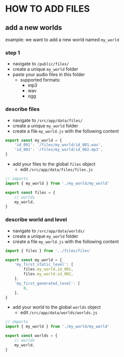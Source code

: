 # HOW TO ADD FILES

## add a new worlds

example: we want to add a new world named `my_world`

### step 1

- navigate to `/public/files/`
- create a unique `my_world` folder
- paste your audio files in this folder
    - supported formats:
      - mp3
      - wav
      - ogg

### describe files

- navigate to `/src/app/data/files/`
- create a unique `my_world` folder
- create a file `my_world.js` with the following content

```javascript
export const my_world = {
    'id_001': '/files/my_world/id_001.wav',
    'id_002': '/files/my_world/id_002.mp3',
}
```

- add your files to the global `files` object
  - edit `/src/app/data/files/files.js`

```javascript
// imports
import { my_world } from './my_world/my_world'

export const files = {
    // worlds
    my_world,
}
```

### describe world and level

- navigate to `/src/app/data/worlds/`
- create a unique `my_world` folder
- create a file `my_world.js` with the following content

```javascript
import { files } from '../files/files'

export const my_world = {
    'my_first_static_level': [
        files.my_world.id_001,
        files.my_world.id_002,
    ],
    'my_first_generated_level': [
        8,
    ],
}
```

- add your world to the global `worlds` object
    - edit `/src/app/data/worlds/worlds.js`

```javascript
// imports
import { my_world } from './my_world/my_world'

export const worlds = {
    // worlds
    my_world,
}
```